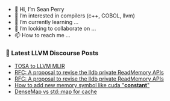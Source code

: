 - 👋 Hi, I’m Sean Perry
- 👀 I’m interested in compilers (c++, COBOL, llvm)
- 🌱 I’m currently learning ...
- 💞️ I’m looking to collaborate on ...
- 📫 How to reach me ...

<!---
s66perry/s66perry is a ✨ special ✨ repository because its `README.md` (this file) appears on your GitHub profile.
You can click the Preview link to take a look at your changes.
--->
### 📕 Latest LLVM Discourse Posts

<!-- DISCOURSE-LLVM:START -->
- [TOSA to LLVM MLIR](https://discourse.llvm.org/t/tosa-to-llvm-mlir/82451#post_4)
- [RFC: A proposal to revise the lldb private ReadMemory APIs](https://discourse.llvm.org/t/rfc-a-proposal-to-revise-the-lldb-private-readmemory-apis/82360#post_12)
- [RFC: A proposal to revise the lldb private ReadMemory APIs](https://discourse.llvm.org/t/rfc-a-proposal-to-revise-the-lldb-private-readmemory-apis/82360#post_11)
- [How to add new memory symbol like cuda &quot;__constant__&quot;](https://discourse.llvm.org/t/how-to-add-new-memory-symbol-like-cuda-constant/78284#post_8)
- [DenseMap vs std::map for cache](https://discourse.llvm.org/t/densemap-vs-std-map-for-cache/82436#post_9)
<!-- DISCOURSE-LLVM:END -->
